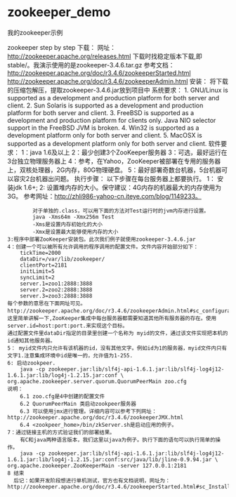 # zookeeper_demo
我的zookeeper示例

zookeeper  step by step
下载：
	网址：http://zookeeper.apache.org/releases.html
	下载时找稳定版本下载,即 stable/。我演示使用的是zookeeper-3.4.6.tar.gz
参考文档：
	http://zookeeper.apache.org/doc/r3.4.6/zookeeperStarted.html
	http://zookeeper.apache.org/doc/r3.4.6/zookeeperAdmin.html
安装：
	将下载的压缩包解压，提取zookeeper-3.4.6.jar放到项目中
系统要求：
	1. GNU/Linux is supported as a development and production platform for both server and client.
	2. Sun Solaris is supported as a development and production platform for both server and client.
	3. FreeBSD is supported as a development and production platform for clients only. Java NIO selector support in the FreeBSD JVM is broken.
	4. Win32 is supported as a development platform only for both server and client.
	5. MacOSX is supported as a development platform only for both server and client.
 软件要求：
 	1：java 1.6及以上
 	2：最少创建3个ZooKeeper服务器
 	3：可选，最好运行在3台独立物理服务器上
 	4：参考，在Yahoo，ZooKeeper被部署在专用的服务器上，双核处理器，2G内存，80G物理硬盘。
 	5：最好部署奇数台机器，5台机器可以容灾2台机器出问题。
 执行步骤：
 	以下步骤在每台服务器上都要执行。
 	1： 安装jdk 1.6+;
 	2: 设置堆内存的大小。保守建议：4G内存的机器最大的内存使用为3G。
 			参考网址：http://zhli986-yahoo-cn.iteye.com/blog/1149233。
 		
 			对于单独的.class，可以用下面的方法对Test运行时的jvm内存进行设置。
			java -Xms64m -Xmx256m Test
			-Xms是设置内存初始化的大小
			-Xmx是设置最大能够使用内存的大小
	3:程序中部署ZooKeeper安装包。此次我们例子就使用zookeeper-3.4.6.jar
	4：创建一个可以被所有允许调用的程序调用的配置文件。文件内容开始部分如下：
		tickTime=2000
		dataDir=/var/lib/zookeeper/
		clientPort=2181
		initLimit=5
		syncLimit=2
		server.1=zoo1:2888:3888
		server.2=zoo2:2888:3888
		server.3=zoo3:2888:3888
	每个参数的意思在下面网址可见。http://zookeeper.apache.org/doc/r3.4.6/zookeeperAdmin.html#sc_configuration。
	这里简单讲解一下,ZooKeeper集成中每台服务器都需要知道其他所有服务器的存在。使用server.id=host:port:port.来实现这个目标。
	通过配置文件里dataDir指定的目录里创建一个名称为 myid的文件，通过该文件实现把本机的id通知其他服务器。
	5： myid文件内只允许有该机器的id，没有其他文字。例如id为1的服务器，myid文件内只有文字1.注意集成环境中id是唯一的，允许值为1-255.
	6: 启动zookpeer.
		java -cp zookeeper.jar:lib/slf4j-api-1.6.1.jar:lib/slf4j-log4j12-1.6.1.jar:lib/log4j-1.2.15.jar:conf \ org.apache.zookeeper.server.quorum.QuorumPeerMain zoo.cfg
	说明：
		6.1 zoo.cfg是4中创建的配置文件
		6.2 QuorumPeerMain 类启动zookpeer服务器
		6.3 可以使用jmx进行管理。详细内容可以参考下列网址：http://zookeeper.apache.org/doc/r3.4.6/zookeeperJMX.html
		6.4 <zookpeer_home>/bin/zkServer.sh是启动应用的例子。
	7：通过链接主机的方式验证我们的部署结果。
		有C和java两种语言版本，我们这里以java为例子。执行下面的语句可以执行简单的操作。
		java -cp zookeeper.jar:lib/slf4j-api-1.6.1.jar:lib/slf4j-log4j12-1.6.1.jar:lib/log4j-1.2.15.jar:conf:src/java/lib/jline-0.9.94.jar \ org.apache.zookeeper.ZooKeeperMain -server 127.0.0.1:2181
	8 结束
	  后记：如果开发阶段想进行单机测试，官方也有文档说明，网址为：http://zookeeper.apache.org/doc/r3.4.6/zookeeperStarted.html#sc_InstallingSingleMode
		
 	

